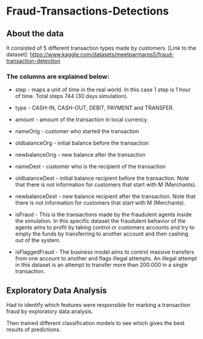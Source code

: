 # Fraud-Transactions-Detections
## About the data 
It consisted of 5 different transaction types made by customers.  [Link to the dataset]: https://www.kaggle.com/datasets/meetparmarps5/fraud-transaction-detection
### The columns are explained below:
-  step - maps a unit of time in the real world. In this case 1 step is 1 hour of time. Total steps 744 (30 days simulation).
-  type - CASH-IN, CASH-OUT, DEBIT, PAYMENT and TRANSFER.

-  amount - amount of the transaction in local currency.

-  nameOrig - customer who started the transaction

-  oldbalanceOrg - initial balance before the transaction

-  newbalanceOrig - new balance after the transaction

-  nameDest - customer who is the recipient of the transaction

-  oldbalanceDest - initial balance recipient before the transaction. Note that there is not information for customers that start with M (Merchants).

-  newbalanceDest - new balance recipient after the transaction. Note that there is not information for customers that start with M (Merchants).

-  isFraud - This is the transactions made by the fraudulent agents inside the simulation. In this specific dataset the fraudulent behavior of the agents aims to profit by taking control or customers accounts and try to empty the funds by transferring to another account and then cashing out of the system.

-  isFlaggedFraud - The business model aims to control massive transfers from one account to another and flags illegal attempts. An illegal attempt in this dataset is an attempt to transfer more than 200.000 in a single transaction.

## Exploratory Data Analysis
Had to identify which features were responsible for marking a transaction fraud by exploratory data analysis. 

Then trained different classification models to see which gives the best results of predictions.


